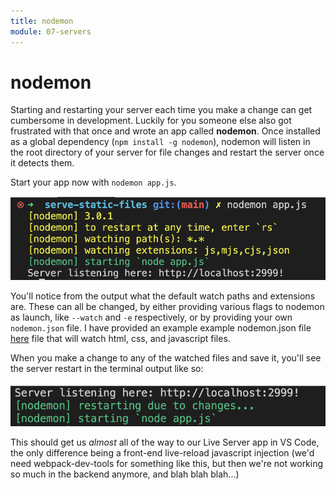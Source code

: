 ```yaml
---
title: nodemon
module: 07-servers
---
```


# nodemon

Starting and restarting your server each time you make a change can get cumbersome in development. Luckily for you someone else also got frustrated with that once and wrote an app called **nodemon**. Once installed as a global dependency (`npm install -g nodemon`), nodemon will listen in the root directory of your server for file changes and restart the server once it detects them.

Start your app now with `nodemon app.js`.

![the output of the nodemon module when launching a node server](../../images/nodemon-output.png)

You'll notice from the output what the default watch paths and extensions are. These can all be changed, by either providing various flags to nodemon as launch, like `--watch` and `-e` respectively, or by providing your own `nodemon.json` file. I have provided an example example nodemon.json file [here](./nodemon.json) file that will watch html, css, and javascript files. 

When you make a change to any of the watched files and save it, you'll see the server restart in the terminal output like so:

![nodemon output after restarting the server after detecting changes in the watched files](../../images/nodemon-restart.png)

This should get us *almost* all of the way to our Live Server app in VS Code, the only difference being a front-end live-reload javascript injection (we'd need webpack-dev-tools for something like this, but then we're not working so much in the backend anymore, and blah blah blah...)
